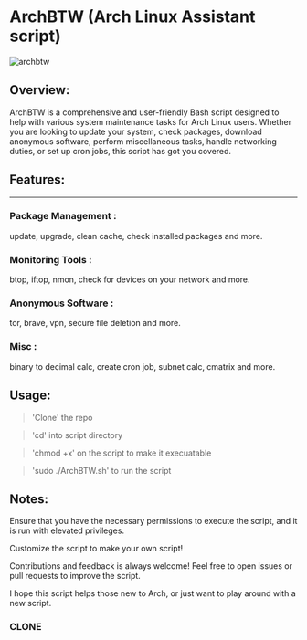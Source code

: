 # ArchBTW (Arch Linux Assistant script)

![archbtw](https://github.com/clonehacks/ArchBTW/assets/155112723/d7cb1e76-07e2-4449-b492-7627c556df2d)



## Overview:
ArchBTW is a comprehensive and user-friendly Bash script designed to help with various system maintenance tasks for Arch Linux users. 
Whether you are looking to update your system, check packages, download anonymous software, perform miscellaneous tasks, handle networking duties, or set up cron jobs, this script has got you covered.

## Features:
--------------
### Package Management :
update, upgrade, clean cache, check installed packages and more.

### Monitoring Tools :
btop, iftop, nmon, check for devices on your network and more.

### Anonymous Software :
tor, brave, vpn, secure file deletion and more.

### Misc : 
binary to decimal calc, create cron job, subnet calc, cmatrix and more.

## Usage:
> 'Clone' the repo

> 'cd' into script directory

> 'chmod +x' on the script to make it execuatable

> 'sudo ./ArchBTW.sh' to run the script

## Notes: 
Ensure that you have the necessary permissions to execute the script, and it is run with elevated privileges.

Customize the script to make your own script!

Contributions and feedback is always welcome! Feel free to open issues or pull requests to improve the script.

I hope this script helps those new to Arch, or just want to play around with a new script. 

### CLONE


